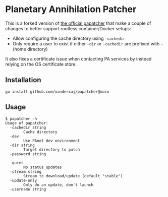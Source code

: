 # Planetary Annihilation Patcher

This is a forked version of [the official papatcher](https://github.com/planetary-annihilation/papatcher) that make a couple of changes to better support rootless container/Docker setups:

- Allow configuring the cache directory using `-cachedir`
- Only require a user to exist if either `-dir` or `-cachedir` are prefixed with `~` (home directory)

It also fixes a certificate issue when contacting PA services by instead relying on the OS certificate store.

## Installation

```shell
go install github.com/xanderxaj/papatcher@main
```

## Usage

```shell
$ papatcher -h
Usage of papatcher:
  -cachedir string
        Cache directory
  -dev
        Use PAnet dev environment
  -dir string
        Target directory to patch
  -password string

  -quiet
        No status updates
  -stream string
        Stream to download/update (default "stable")
  -update-only
        Only do an update, don't launch
  -username string

```
